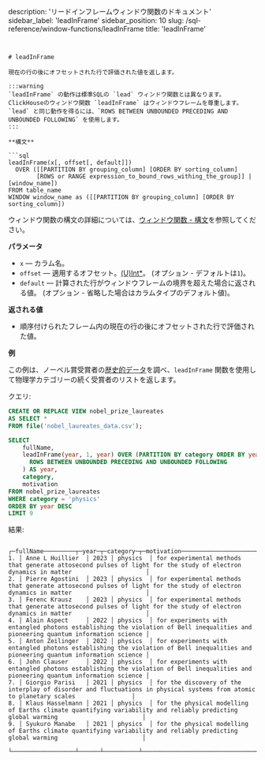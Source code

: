 description: 'リードインフレームウィンドウ関数のドキュメント'
sidebar_label: 'leadInFrame'
sidebar_position: 10
slug: /sql-reference/window-functions/leadInFrame
title: 'leadInFrame'
```


# leadInFrame

現在の行の後にオフセットされた行で評価された値を返します。

:::warning
`leadInFrame` の動作は標準SQLの `lead` ウィンドウ関数とは異なります。
ClickHouseのウィンドウ関数 `leadInFrame` はウィンドウフレームを尊重します。
`lead` と同じ動作を得るには、`ROWS BETWEEN UNBOUNDED PRECEDING AND UNBOUNDED FOLLOWING` を使用します。
:::

**構文**

```sql
leadInFrame(x[, offset[, default]])
  OVER ([[PARTITION BY grouping_column] [ORDER BY sorting_column]
        [ROWS or RANGE expression_to_bound_rows_withing_the_group]] | [window_name])
FROM table_name
WINDOW window_name as ([[PARTITION BY grouping_column] [ORDER BY sorting_column])
```

ウィンドウ関数の構文の詳細については、[ウィンドウ関数 - 構文](./index.md/#syntax)を参照してください。

**パラメータ**
- `x` — カラム名。
- `offset` — 適用するオフセット。[(U)Int*](../data-types/int-uint.md)。 (オプション - デフォルトは`1`)。
- `default` — 計算された行がウィンドウフレームの境界を超えた場合に返される値。 (オプション - 省略した場合はカラムタイプのデフォルト値)。

**返される値**

- 順序付けられたフレーム内の現在の行の後にオフセットされた行で評価された値。

**例**

この例は、ノーベル賞受賞者の[歴史的データ](https://www.kaggle.com/datasets/sazidthe1/nobel-prize-data)を調べ、`leadInFrame` 関数を使用して物理学カテゴリーの続く受賞者のリストを返します。

クエリ:

```sql
CREATE OR REPLACE VIEW nobel_prize_laureates
AS SELECT *
FROM file('nobel_laureates_data.csv');
```

```sql
SELECT
    fullName,
    leadInFrame(year, 1, year) OVER (PARTITION BY category ORDER BY year ASC
      ROWS BETWEEN UNBOUNDED PRECEDING AND UNBOUNDED FOLLOWING
    ) AS year,
    category,
    motivation
FROM nobel_prize_laureates
WHERE category = 'physics'
ORDER BY year DESC
LIMIT 9
```

結果:

```response
   ┌─fullName─────────┬─year─┬─category─┬─motivation─────────────────────────────────────────────────────────────────────────────────────────────────────────────────────────┐
1. │ Anne L Huillier  │ 2023 │ physics  │ for experimental methods that generate attosecond pulses of light for the study of electron dynamics in matter                     │
2. │ Pierre Agostini  │ 2023 │ physics  │ for experimental methods that generate attosecond pulses of light for the study of electron dynamics in matter                     │
3. │ Ferenc Krausz    │ 2023 │ physics  │ for experimental methods that generate attosecond pulses of light for the study of electron dynamics in matter                     │
4. │ Alain Aspect     │ 2022 │ physics  │ for experiments with entangled photons establishing the violation of Bell inequalities and  pioneering quantum information science │
5. │ Anton Zeilinger  │ 2022 │ physics  │ for experiments with entangled photons establishing the violation of Bell inequalities and  pioneering quantum information science │
6. │ John Clauser     │ 2022 │ physics  │ for experiments with entangled photons establishing the violation of Bell inequalities and  pioneering quantum information science │
7. │ Giorgio Parisi   │ 2021 │ physics  │ for the discovery of the interplay of disorder and fluctuations in physical systems from atomic to planetary scales                │
8. │ Klaus Hasselmann │ 2021 │ physics  │ for the physical modelling of Earths climate quantifying variability and reliably predicting global warming                        │
9. │ Syukuro Manabe   │ 2021 │ physics  │ for the physical modelling of Earths climate quantifying variability and reliably predicting global warming                        │
   └──────────────────┴──────┴──────────┴────────────────────────────────────────────────────────────────────────────────────────────────────────────────────────────────────┘
